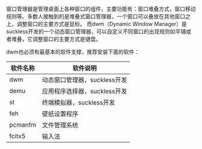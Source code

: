窗口管理器是管理桌面上各种窗口的组件，主要功能有：窗口堆叠方式，窗口移动规则等。多数人接触到的是堆叠式窗口管理器，一个窗口可以叠放在其他窗口之上，调整窗口的主要方式是鼠标。
而dwm（Dynamic Window Manager）是suckless开发的一个动态窗口管理器，可以自定义不同窗口的出现规则如平铺或者堆叠，它调整窗口的主要方式是键盘。  

dwm也必须有最基本的软件支撑，推荐安装下面的软件：

| 软件名称 | 软件说明 |
| --- | --- |
| dwm | 动态窗口管理器，suckless开发 |
| demu | 应用程序选择器，suckless开发 |
| st | 终端模拟器，suckless开发 |
| feh | 壁纸设置程序 |
| pcmanfm | 文件管理系统 |
| fcitx5 | 	输入法 |
